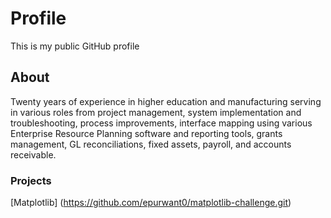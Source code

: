 # Profile
This is my public GitHub profile

## About
Twenty years of experience in higher education and manufacturing serving in various roles from project management, system implementation and troubleshooting, process improvements, interface mapping using various Enterprise Resource Planning software and reporting tools, grants management, GL reconciliations, fixed assets, payroll, and accounts receivable.

### Projects
[Matplotlib] (https://github.com/epurwant0/matplotlib-challenge.git)
